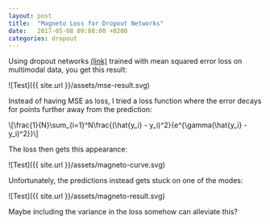 ```yaml
---
layout: post
title:  "Magneto Loss for Dropout Networks"
date:   2017-05-08 09:08:00 +0200
categories: dropout
---
```


Using dropout networks [(link)][dropout-bayesian] trained with mean squared error loss on multimodal
data, you get this result:

![Test]({{ site.url }}/assets/mse-result.svg)

Instead of having MSE as loss, I tried a loss function where the error decays for
points further away from the prediction:

\\[\frac{1}{N}\sum_{i=1}^N\frac{(\hat{y_i} - y_i)^2}{e^{\gamma(\hat{y_i} - y_i)^2}}\\]

The loss then gets this appearance:

![Test]({{ site.url }}/assets/magneto-curve.svg)

Unfortunately, the predictions instead gets stuck on one of the modes:

![Test]({{ site.url }}/assets/magneto-result.svg)


Maybe including the variance in the loss somehow can alleviate this?

[dropout-bayesian]: https://arxiv.org/abs/1506.02142
